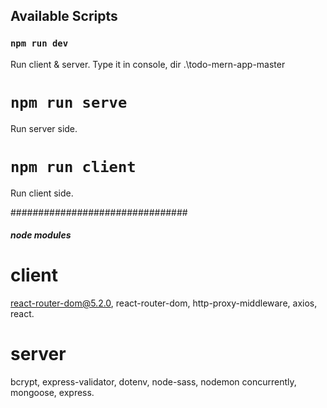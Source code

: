 ## Available Scripts


### `npm run dev`

Run client & server. Type it in console, dir .\todo-mern-app-master

# `npm run serve`

Run server side.

# `npm run client`

Run client side.




################################
##### node modules

# client
react-router-dom@5.2.0, react-router-dom, http-proxy-middleware, axios, react.

# server
bcrypt, express-validator, dotenv, node-sass, nodemon concurrently, mongoose, express.